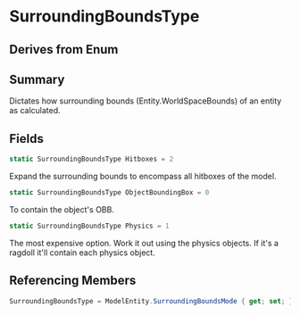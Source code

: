 # SurroundingBoundsType

## Derives from Enum

## Summary

Dictates how surrounding bounds (Entity.WorldSpaceBounds) of an entity as calculated.
## Fields

```c#
static SurroundingBoundsType Hitboxes = 2
```
Expand the surrounding bounds to encompass all hitboxes of the model.
```c#
static SurroundingBoundsType ObjectBoundingBox = 0
```
To contain the object's OBB.
```c#
static SurroundingBoundsType Physics = 1
```
The most expensive option. Work it out using the physics objects.
If it's a ragdoll it'll contain each physics object.
## Referencing Members

```c#
SurroundingBoundsType = ModelEntity.SurroundingBoundsMode { get; set; } 
```
